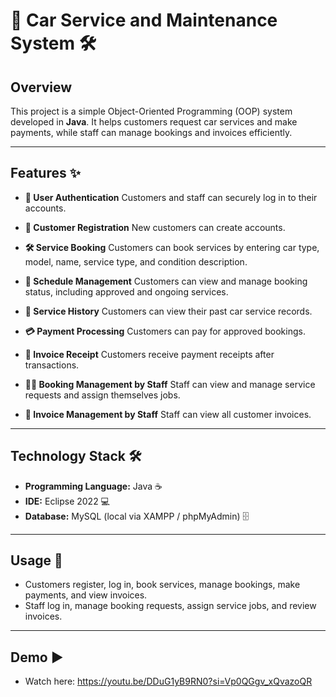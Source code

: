 # 🚗 Car Service and Maintenance System 🛠️

## Overview

This project is a simple Object-Oriented Programming (OOP) system developed in **Java**. It helps customers request car services and make payments, while staff can manage bookings and invoices efficiently.

---

## Features ✨

* **🔐 User Authentication**
  Customers and staff can securely log in to their accounts.

* **📝 Customer Registration**
  New customers can create accounts.

* **🛠️ Service Booking**
  Customers can book services by entering car type, model, name, service type, and condition description.

* **📅 Schedule Management**
  Customers can view and manage booking status, including approved and ongoing services.

* **📜 Service History**
  Customers can view their past car service records.

* **💳 Payment Processing**
  Customers can pay for approved bookings.

* **🧾 Invoice Receipt**
  Customers receive payment receipts after transactions.

* **👩‍🔧 Booking Management by Staff**
  Staff can view and manage service requests and assign themselves jobs.

* **📄 Invoice Management by Staff**
  Staff can view all customer invoices.

---

## Technology Stack 🛠️

* **Programming Language:** Java ☕
* **IDE:** Eclipse 2022 💻
* **Database:** MySQL (local via XAMPP / phpMyAdmin) 🗄️

---

## Usage 🎯

* Customers register, log in, book services, manage bookings, make payments, and view invoices.
* Staff log in, manage booking requests, assign service jobs, and review invoices.

---

## Demo ▶️

* Watch here: https://youtu.be/DDuG1yB9RN0?si=Vp0QGgv_xQvazoQR
